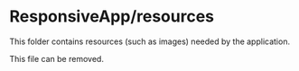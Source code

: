 # ResponsiveApp/resources

This folder contains resources (such as images) needed by the application. 

This file can be removed.
